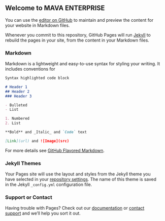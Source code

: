 ## Welcome to MAVA ENTERPRISE

You can use the [editor on GitHub](https://github.com/Mavabd/Mavabd/edit/gh-pages/index.md) to maintain and preview the content for your website in Markdown files.

Whenever you commit to this repository, GitHub Pages will run [Jekyll](https://jekyllrb.com/) to rebuild the pages in your site, from the content in your Markdown files.

### Markdown

Markdown is a lightweight and easy-to-use syntax for styling your writing. It includes conventions for

```markdown
Syntax highlighted code block

# Header 1
## Header 2
### Header 3

- Bulleted
- List

1. Numbered
2. List

**Bold** and _Italic_ and `Code` text

[Link](url) and ![Image](src)
```

For more details see [GitHub Flavored Markdown](https://guides.github.com/features/mastering-markdown/).

### Jekyll Themes

Your Pages site will use the layout and styles from the Jekyll theme you have selected in your [repository settings](https://github.com/Mavabd/Mavabd/settings/pages). The name of this theme is saved in the Jekyll `_config.yml` configuration file.

### Support or Contact

Having trouble with Pages? Check out our [documentation](http://TECHBANGLA.TECH/) or [contact support](http://TECHBANGLA.TECH) and we’ll help you sort it out.
